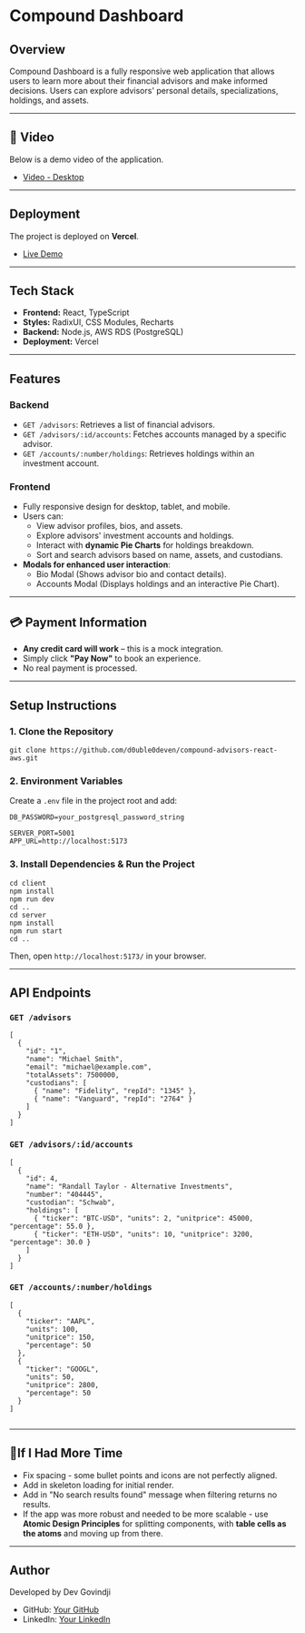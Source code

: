 # Compound Dashboard

## Overview

Compound Dashboard is a fully responsive web application that allows users to learn more about their financial advisors and make informed decisions. Users can explore advisors' personal details, specializations, holdings, and assets.

---

## **🎥 Video**

Below is a demo video of the application.

- [Video - Desktop](https://youtu.be/LmBuaGtzRY0)

---

## Deployment

The project is deployed on **Vercel**.

- [Live Demo](https://compound-dashboard-f22r0dyci-dev94s-projects-9a098fa3.vercel.app)

---

## Tech Stack

- **Frontend:** React, TypeScript
- **Styles:** RadixUI, CSS Modules, Recharts
- **Backend:** Node.js, AWS RDS (PostgreSQL)
- **Deployment:** Vercel

---

## Features

### **Backend**

- `GET /advisors`: Retrieves a list of financial advisors.
- `GET /advisors/:id/accounts`: Fetches accounts managed by a specific advisor.
- `GET /accounts/:number/holdings`: Retrieves holdings within an investment account.

### **Frontend**

- Fully responsive design for desktop, tablet, and mobile.
- Users can:
  - View advisor profiles, bios, and assets.
  - Explore advisors' investment accounts and holdings.
  - Interact with **dynamic Pie Charts** for holdings breakdown.
  - Sort and search advisors based on name, assets, and custodians.
- **Modals for enhanced user interaction**:
  - Bio Modal (Shows advisor bio and contact details).
  - Accounts Modal (Displays holdings and an interactive Pie Chart).

---

## **💳 Payment Information**

- **Any credit card will work** – this is a mock integration.
- Simply click **"Pay Now"** to book an experience.
- No real payment is processed.

---

## Setup Instructions

### **1. Clone the Repository**

```
git clone https://github.com/d0uble0deven/compound-advisors-react-aws.git
```

### **2. Environment Variables**

Create a `.env` file in the project root and add:

```
DB_PASSWORD=your_postgresql_password_string

SERVER_PORT=5001
APP_URL=http://localhost:5173
```

### **3. Install Dependencies & Run the Project**

```
cd client
npm install
npm run dev
cd ..
cd server
npm install
npm run start
cd ..
```

Then, open `http://localhost:5173/` in your browser.

---

## API Endpoints

### `GET /advisors`

```
[
  {
    "id": "1",
    "name": "Michael Smith",
    "email": "michael@example.com",
    "totalAssets": 7500000,
    "custodians": [
      { "name": "Fidelity", "repId": "1345" },
      { "name": "Vanguard", "repId": "2764" }
    ]
  }
]

```

### `GET /advisors/:id/accounts`

```
[
  {
    "id": 4,
    "name": "Randall Taylor - Alternative Investments",
    "number": "404445",
    "custodian": "Schwab",
    "holdings": [
      { "ticker": "BTC-USD", "units": 2, "unitprice": 45000, "percentage": 55.0 },
      { "ticker": "ETH-USD", "units": 10, "unitprice": 3200, "percentage": 30.0 }
    ]
  }
]
```

### `GET /accounts/:number/holdings`

```
[
  {
    "ticker": "AAPL",
    "units": 100,
    "unitprice": 150,
    "percentage": 50
  },
  {
    "ticker": "GOOGL",
    "units": 50,
    "unitprice": 2800,
    "percentage": 50
  }
]


```

---

## **🎉If I Had More Time**

- Fix spacing - some bullet points and icons are not perfectly aligned.
- Add in skeleton loading for initial render.
- Add in "No search results found" message when filtering returns no results.
- If the app was more robust and needed to be more scalable - use **Atomic Design Principles** for splitting components, with **table cells as the atoms** and moving up from there.

---

## Author

Developed by Dev Govindji

- GitHub: [Your GitHub](https://github.com/d0uble0deven)
- LinkedIn: [Your LinkedIn](https://linkedin.com/in/DevGovindji)
